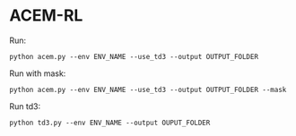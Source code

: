 # ACEM-RL

Run:
```console
python acem.py --env ENV_NAME --use_td3 --output OUTPUT_FOLDER
```
Run with mask:
```console
python acem.py --env ENV_NAME --use_td3 --output OUTPUT_FOLDER --mask
```
Run td3:
```console
python td3.py --env ENV_NAME --output OUPUT_FOLDER
```
